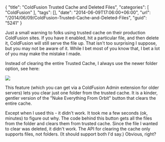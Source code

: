{
	"title": "ColdFusion Trusted Cache and Deleted Files",
	"categories": [
		"ColdFusion"
	],
	"tags": [],
	"date": "2014-06-09T17:06:00+06:00",
	"url": "/2014/06/09/ColdFusion-Trusted-Cache-and-Deleted-Files",
	"guid": "5241"
}

<p>
Just a small warning to folks using trusted cache on their production ColdFusion sites. If you have it enabled, hit a particular file, and then delete it, ColdFusion will still serve the file up. That isn't too surprising I suppose, but you may not be aware of it. While I bet most of you know that, I bet a lot of you may make the mistake I made.
</p>

<p>
Instead of clearing the entire Trusted Cache, I always use the newer folder option, see here:
</p>

<p>
<img src="http://www.raymondcamden.com/images/ColdFusion_Administrator.png" />
</p>

<p>
This feature (which you can get via a ColdFusion Admin extension for older servers) lets you clear just one folder from the trusted cache. It is a kinder, gentler version of the "Nuke Everything From Orbit" button that clears the entire cache.
</p>

<p>
Except when I used this - it didn't work. It took me a few seconds (ok, minutes) to figure out why. The code behind this button gets all the files from the folder and clears them from trusted cache. Since the file I wanted to clear was deleted, it didn't work. The API for clearing the cache only supports files, not folders. (It should support both I'd say.) Obvious, right?
</p>